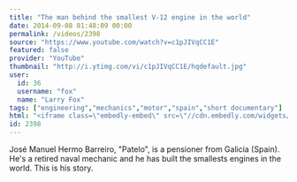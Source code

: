 ```yaml
---
title: "The man behind the smallest V-12 engine in the world"
date: 2014-09-08 01:48:09 00:00
permalink: /videos/2398
source: "https://www.youtube.com/watch?v=c1pJIVqCC1E"
featured: false
provider: "YouTube"
thumbnail: "http://i.ytimg.com/vi/c1pJIVqCC1E/hqdefault.jpg"
user:
  id: 36
  username: "fox"
  name: "Larry Fox"
tags: ["engineering","mechanics","motor","spain","short documentary"]
html: "<iframe class=\"embedly-embed\" src=\"//cdn.embedly.com/widgets/media.html?src=http%3A%2F%2Fwww.youtube.com%2Fembed%2Fc1pJIVqCC1E%3Fwmode%3Dtransparent%26feature%3Doembed&wmode=transparent&url=http%3A%2F%2Fwww.youtube.com%2Fwatch%3Fv%3Dc1pJIVqCC1E&image=http%3A%2F%2Fi.ytimg.com%2Fvi%2Fc1pJIVqCC1E%2Fhqdefault.jpg&key=daaebf4d9cdd46779200162d0ca86e20&type=text%2Fhtml&schema=youtube\" width=\"854\" height=\"480\" scrolling=\"no\" frameborder=\"0\" allowfullscreen></iframe>"
id: 2398
---
```


José Manuel Hermo Barreiro, "Patelo", is a pensioner from Galicia (Spain). He's a retired naval mechanic and he has built the smallests engines in the world. This is his story.